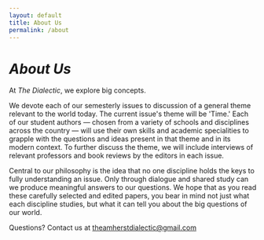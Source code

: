 ```yaml
---
layout: default
title: About Us
permalink: /about
---
```


# _About Us_

At _The Dialectic_, we explore big concepts. 


We devote each of our semesterly issues to discussion of a general theme relevant to the world today. The current issue's theme will be 'Time.' Each of our student authors — chosen from a variety of schools and disciplines across the country — will use their own skills and academic specialities to grapple with the questions and ideas present in that theme and in its modern context. 
To further discuss the theme, we will include interviews of relevant professors and book reviews by the editors in each issue. 


Central to our philosophy is the idea that no one discipline holds the keys to fully understanding an issue. Only through dialogue and shared study can we produce meaningful answers to our questions. 
We hope that as you read these carefully selected and edited papers, you bear in mind not just what each discipline studies, but what it can tell you about the big questions of our world. 

Questions? Contact us at theamherstdialectic@gmail.com